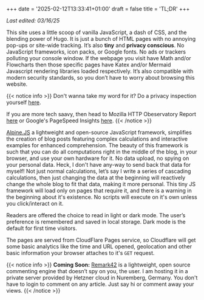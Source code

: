 +++
date = '2025-02-12T13:33:41+01:00'
draft = false
title = 'TL;DR'
+++

*Last edited: 03/16/25*

This site uses a little scoop of vanilla JavaScript, a dash of CSS, and the blending power of Hugo. It is just a bunch of HTML pages with no annoying pop-ups or site-wide tracking. It’s also **tiny** and **privacy conscious**. No JavaScript frameworks, icon packs, or Google fonts. No ads or trackers polluting your console window. If the webpage you visit have Math and/or Flowcharts then those specific pages have Katex and/or Mermaid Javascript rendering libraries loaded respectively. It’s also compatible with modern security standards, so you don’t have to worry about browsing this website.

{{< notice info >}}
Don't wanna take my word for it? Do a privacy inspection yourself [here](https://themarkup.org/blacklight?url=ashwinbalaji.xyz&device=mobile&location=us-ca&force=false).

If you are more tech saavy, then head to Mozilla HTTP Obeservatory Report [here](https://developer.mozilla.org/en-US/observatory/analyze?host=ashwinbalaji.xyz) or Google's PageSpeed Insights [here](https://pagespeed.web.dev/analysis/https-ashwinbalaji-xyz/9vw78s5iyk?form_factor=desktop).
{{< /notice >}}

[Alpine.JS](https://alpinejs.dev/) a lightweight and open-source JavaScript framework, simplifies the creation of blog posts featuring complex calculations and interactive examples for enhanced comprehension. The beauty of this framework is such that you can do all computations right in the middle of the blog, in your browser, and use your own hardware for it. No data upload, no spying on your personal data. Heck, I don't have any-way to send back that data for myself! Not just normal calculations, let’s say I write a series of cascading calculations, then just changing the data at the beginning will reactively change the whole blog to fit that data, making it more personal. This tiny JS framework will load only on pages that require it, and there is a warning in the beginning about it's existence. No scripts will execute on it's own unless you click/interact on it.


Readers are offered the choice to read in light or dark mode. The user’s preference is remembered and saved in local storage. Dark mode is the default for first time visitors.

The pages are served from CloudFlare Pages service, so Cloudflare will get some basic analytics like the time and URL opened, geolocation and other basic information your browser attaches to it's `GET` request.

{{< notice info >}}
**Coming Soon:** [Remark42](https://remark42.com/) is a lightweight, open source commenting engine that doesn’t spy on you, the user. I am hosting it in a private server provided by Hetzner cloud in Nuremberg, Germany. You don't have to login to comment on any article. Just say hi or comment away your views.
{{< /notice >}}